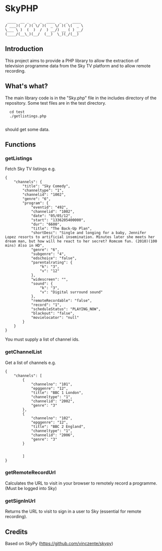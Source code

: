 # SkyPHP

```
 ____  __ _  _  _  ____  _  _  ____ 
/ ___)(  / )( \/ )(  _ \/ )( \(  _ \
\___ \ )  (  )  /  ) __/) __ ( ) __/
(____/(__\_)(__/  (__)  \_)(_/(__)  
```

## Introduction

This project aims to provide a PHP library to allow the extraction of television programme data from the Sky TV platform and to allow remote recording.

## What's what?

The main library code is in the "Sky.php" file in the includes directory of the repository. Some test files are in the test directory.

```
  cd test
  ./getlistings.php
  
```

should get some data.

## Functions

### getListings

Fetch Sky TV listings e.g.
 
```
{
    "channels": {
        "title": "Sky Comedy",
        "channeltype": "1",
        "channelid": "1002",
        "genre": "6",
        "program": {
            "eventid": "492",
            "channelid": "1002",
            "date": "05/05/12",
            "start": "1336205400000",
            "dur": "6600",
            "title": "The Back-Up Plan",
            "shortDesc": "Single and longing for a baby, Jennifer Lopez resorts to artificial insemination. Minutes later she meets her dream man, but how will he react to her secret? Romcom fun. (2010)(100 mins) Also in HD",
            "genre": "6",
            "subgenre": "4",
            "edschoice": "false",
            "parentalrating": {
                "k": "3",
                "v": "12"
            },
            "widescreen": "",
            "sound": {
                "k": "3",
                "v": "Digital surround sound"
            },
            "remoteRecordable": "false",
            "record": "1",
            "scheduleStatus": "PLAYING_NOW",
            "blackout": "false",
            "movielocator": "null"
        }
    }
}
```

You must supply a list of channel ids.

### getChannelList 

Get a list of channels e.g.

```
{
    "channels": [
        {
            "channelno": "101",
            "epggenre": "12",
            "title": "BBC 1 London",
            "channeltype": "1",
            "channelid": "2002",
            "genre": "3"
        },
        {
            "channelno": "102",
            "epggenre": "12",
            "title": "BBC 2 England",
            "channeltype": "1",
            "channelid": "2006",
            "genre": "3"
        }
        
        
        ]
}
```

### getRemoteRecordUrl

Calculates the URL to visit in your browser to remotely record a programme. (Must be logged into Sky)

### getSignInUrl

Returns the URL to visit to sign in a user to Sky (essential for remote recording).

## Credits

Based on SkyPy (https://github.com/vinczente/skypy)